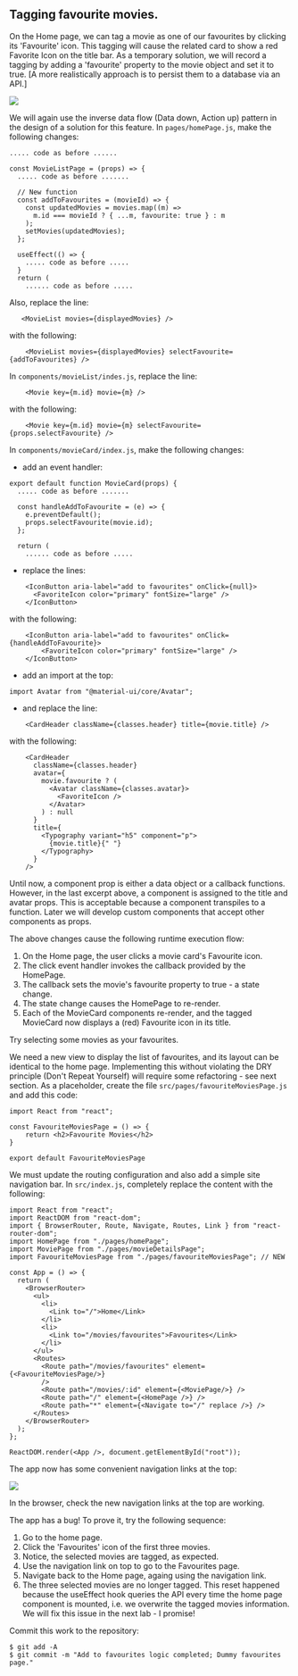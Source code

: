 ## Tagging favourite movies.

On the Home page, we can tag a movie as one of our favourites by clicking its 'Favourite' icon. This tagging will cause the related card to show a red Favorite Icon on the title bar. As a temporary solution, we will record a tagging by adding a 'favourite' property to the movie object and set it to true. [A more realistically approach is to persist them to a database via an API.] 

![][favorites]

We will again use the inverse data flow (Data down, Action up) pattern in the design of a solution for this feature. In `pages/homePage.js`, make the following changes:
~~~
..... code as before ......

const MovieListPage = (props) => {
  ..... code as before .......

  // New function
  const addToFavourites = (movieId) => {
    const updatedMovies = movies.map((m) =>
      m.id === movieId ? { ...m, favourite: true } : m
    );
    setMovies(updatedMovies);
  };

  useEffect(() => {
    ..... code as before .....
  }
  return (
    ...... code as before .....
~~~
Also, replace the line:
~~~
   <MovieList movies={displayedMovies} />
~~~
with the following:
~~~
    <MovieList movies={displayedMovies} selectFavourite={addToFavourites} />
~~~
In `components/movieList/indes.js`, replace the line:
~~~
    <Movie key={m.id} movie={m} />
~~~
with the following:
~~~
    <Movie key={m.id} movie={m} selectFavourite={props.selectFavourite} />
~~~
In `components/movieCard/index.js`, make the following changes:

+ add an event handler:
~~~
export default function MovieCard(props) {
  ..... code as before .......

  const handleAddToFavourite = (e) => {
    e.preventDefault();
    props.selectFavourite(movie.id);
  };

  return (
    ...... code as before .....
~~~
+ replace the lines:
~~~
    <IconButton aria-label="add to favourites" onClick={null}>
      <FavoriteIcon color="primary" fontSize="large" />
    </IconButton>
~~~
with the following:
~~~
    <IconButton aria-label="add to favourites" onClick={handleAddToFavourite}>
        <FavoriteIcon color="primary" fontSize="large" />
    </IconButton>
~~~
+ add an import at the top:
~~~
import Avatar from "@material-ui/core/Avatar";
~~~
+ and replace the line:
~~~
    <CardHeader className={classes.header} title={movie.title} />
~~~
with the following:
~~~
    <CardHeader
      className={classes.header}
      avatar={
        movie.favourite ? (
          <Avatar className={classes.avatar}>
            <FavoriteIcon />
          </Avatar>
        ) : null
      }
      title={
        <Typography variant="h5" component="p">
          {movie.title}{" "}
        </Typography>
      }
    />
~~~
Until now, a component prop is either a data object or a callback functions. However, in the last excerpt above, a component is assigned to the title and avatar props. This is acceptable because a component transpiles to a function. Later we will develop custom components that accept other components as props.

The above changes cause the following runtime execution flow:
1. On the Home page, the user clicks a movie card's Favourite icon.
1. The click event handler invokes the callback provided by the HomePage. 
1. The callback sets the movie's favourite property to true - a state change. 
1. The state change causes the HomePage to re-render. 
1. Each of the MovieCard components re-render, and the tagged MovieCard now displays a (red) Favourite icon in its title.   

Try selecting some movies as your favourites.

We need a new view to display the list of favourites, and its layout can be identical to the home page. Implementing this without violating the DRY principle (Don't Repeat Yourself) will require some refactoring - see next section. As a placeholder, create the file `src/pages/favouriteMoviesPage.js` and add this code:
~~~
import React from "react";

const FavouriteMoviesPage = () => {
    return <h2>Favourite Movies</h2>
}

export default FavouriteMoviesPage
~~~
We must update the routing configuration and also add a simple site navigation bar. In `src/index.js`, completely replace the content with the following:
~~~
import React from "react";
import ReactDOM from "react-dom";
import { BrowserRouter, Route, Navigate, Routes, Link } from "react-router-dom";
import HomePage from "./pages/homePage";
import MoviePage from "./pages/movieDetailsPage";
import FavouriteMoviesPage from "./pages/favouriteMoviesPage"; // NEW

const App = () => {
  return (
    <BrowserRouter>
      <ul>
        <li>
          <Link to="/">Home</Link>
        </li>
        <li>
          <Link to="/movies/favourites">Favourites</Link>
        </li>
      </ul>
      <Routes>
        <Route path="/movies/favourites" element={<FavouriteMoviesPage/>}
        />
        <Route path="/movies/:id" element={<MoviePage/>} />
        <Route path="/" element={<HomePage />} />
        <Route path="*" element={<Navigate to="/" replace />} />
      </Routes>
    </BrowserRouter>
  );
};

ReactDOM.render(<App />, document.getElementById("root"));
 ~~~
The app now has some convenient navigation links at the top:

![][navigation]

In the browser, check the new navigation links at the top are working.

The app has a bug! To prove it, try the following sequence:

1. Go to the home page.
1. Click the 'Favourites' icon of the first three movies.
1. Notice, the selected movies are tagged, as expected. 
1. Use the navigation link on top to go to the Favourites page. 
1. Navigate back to the Home page, againg using the navigation link. 
1. The three selected movies are no longer tagged. This reset happened because the useEffect hook queries the API every time the home page component is mounted, i.e. we overwrite the tagged movies information. We will fix this issue in the next lab - I promise!

Commit this work to the repository:
~~~
$ git add -A
$ git commit -m "Add to favourites logic completed; Dummy favourites page."
~~~

[navigation]: ./img/navigation.png
[favorites]: ./img/favorites.png
[navigation]: ./img/navigation.png
